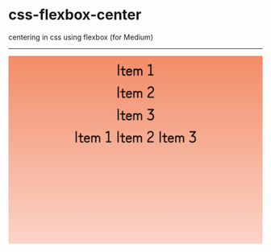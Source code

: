 # css-flexbox-center
centering in css using flexbox (for Medium)

---
![1](https://github.com/pandyama/css-flexbox-center/blob/master/c1.PNG)
